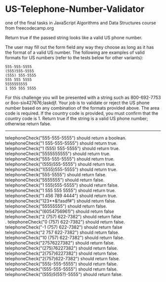 # US-Telephone-Number-Validator
one of the final tasks in JavaScript Algorithms and Data Structures course from freecodecamp.org

Return true if the passed string looks like a valid US phone number.

The user may fill out the form field any way they choose as long as it has the format of a valid US number. The following are examples of valid formats for US numbers (refer to the tests below for other variants):

    555-555-5555
    (555)555-5555
    (555) 555-5555
    555 555 5555
    5555555555
    1 555 555 5555

For this challenge you will be presented with a string such as 800-692-7753 or 8oo-six427676;laskdjf. Your job is to validate or reject the US phone number based on any combination of the formats provided above. The area code is required. If the country code is provided, you must confirm that the country code is 1. Return true if the string is a valid US phone number; otherwise return false.
<hr>
telephoneCheck("555-555-5555") should return a boolean.<br>
telephoneCheck("1 555-555-5555") should return true.<br>
telephoneCheck("1 (555) 555-5555") should return true.<br>
telephoneCheck("5555555555") should return true.<br>
telephoneCheck("555-555-5555") should return true.<br>
telephoneCheck("(555)555-5555") should return true.<br>
telephoneCheck("1(555)555-5555") should return true.<br>
telephoneCheck("555-5555") should return false.<br>
telephoneCheck("5555555") should return false.<br>
telephoneCheck("1 555)555-5555") should return false.<br>
telephoneCheck("1 555 555 5555") should return true.<br>
telephoneCheck("1 456 789 4444") should return true.<br>
telephoneCheck("123**&!!asdf#") should return false.<br>
telephoneCheck("55555555") should return false.<br>
telephoneCheck("(6054756961)") should return false<br>
telephoneCheck("2 (757) 622-7382") should return false<br>.
telephoneCheck("0 (757) 622-7382") should return false.<br>
telephoneCheck("-1 (757) 622-7382") should return false<br>
telephoneCheck("2 757 622-7382") should return false.<br>
telephoneCheck("10 (757) 622-7382") should return false.<br>
telephoneCheck("27576227382") should return false.<br>
telephoneCheck("(275)76227382") should return false.<br>
telephoneCheck("2(757)6227382") should return false.<br>
telephoneCheck("2(757)622-7382") should return false.<br>
telephoneCheck("555)-555-5555") should return false.<br>
telephoneCheck("(555-555-5555") should return false.<br>
telephoneCheck("(555)5(55?)-5555") should return false.
